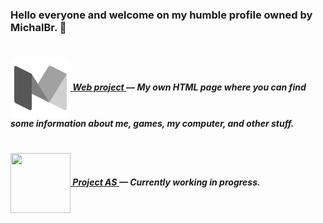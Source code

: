 <h3>Hello everyone and welcome on my humble profile owned by MichalBr. 🦭</h3>

<h1></h1><h5>

[<img src="https://github.com/TheMichalBr/themichalbr/blob/main/icon.png?raw=true" width="96" height="96" align="center">  **Web project** ](https://github.com/TheMichalBr/themichalbr) — My own HTML page where you can find some information about me, games, my computer, and other stuff.  

<h1></h1><h5>

[<img src="https://cdn-icons-png.flaticon.com/512/6789/6789514.png" width="96" height="96" align="center">  **Project AS** ](https://github.com/TheMichalBr/mprojects/app/codenameseal) — Currently working in progress.  